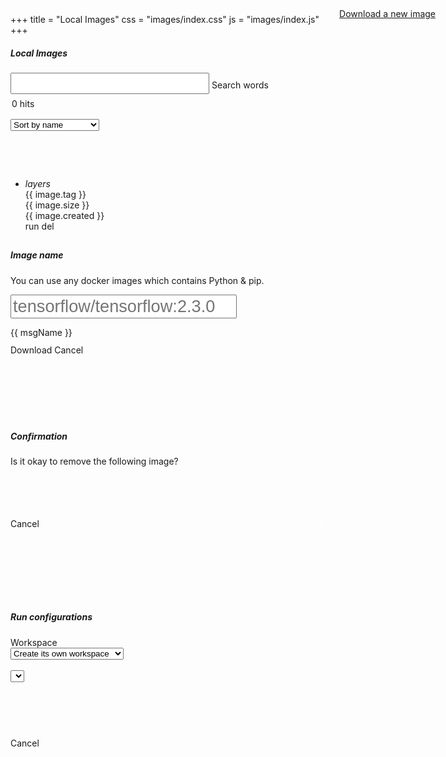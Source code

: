 +++
title = "Local Images"
css = "images/index.css"
js = "images/index.js"
+++

<main>
  <section class="container content-header">
    <div class="row">
      <div class="col s12" style="min-height: 182px;">
        <h5 class="light grey-text text-darken-2">Local Images</h5>
        <div style="position: absolute;top: 60px;right: 45px;z-index: 1001;">
          <div style="margin: -5px 7px 0 0;text-align: right;">
            <a id="act-pull" href="#">Download a new image</a>
          </div>
        </div>
        <form>
          <div class="row hide-on-small-only">
            <div class="col m12" style="padding-right: 0;">
              <div class="input-field" style="width: 90%;margin: 13px 0 -13px 0;">
                <input id="query-words" type="text" style="font-size: 1.5rem;">
                <label for="query-words">Search words</label>
              </div>
            </div>
          </div>
          <div class="clear-both"></div>
          <div class="row">
            <div class="col s3">
              <div style="margin: 5px 0 0 2px;line-height: 3rem;">
                <span id="record-count">0</span>&nbsp;hits
              </div>
            </div>
            <div class="col s9">
              <div class="row">
                <div class="input-field inline thin-input right col m5 s12" style="max-width: 180px;">
                  <select id="query-order-type">
                    <option value="1" selected="selected">Sort by name</option>
                    <option value="2">Sort by created time</option>
                    <option value="3">Sort by size</option>
                  </select>
                </div>
              </div>
            </div>
          </div>
        </form>
      </div>
    </div>
  </section>

  <section class="container main">
    <div class="row">
      <div class="col s12" style="margin-bottom: 15px;">
        <div id="data">
          <ul class="collapsible" data-collapsible="accordion">
            <li v-for="image in images" :key="image.id + '-' + image.tag" :data-id="image.id" >
              <div class="collapsible-header row" style="padding: 13px 0 10px 0;">
                <div class="col-5 image-tags">
                  <i class="material-icons">layers</i>
                  <div class="cut-text image-tag">{{ image.tag }}</div>
                </div>
                <div class="col-2 text-right">{{ image.size }}</div>
                <div class="col-3 text-center">{{ image.created }}</div>
                <div class="col-2" v-if="image.size != ''">
                  <a class="waves-effect waves-light btn blue darken-1" @click.stop.prevent="run">run</a>
                  <a class="waves-effect waves-light btn red lighten-2" @click.stop.prevent="del">del</a>
                </div>
              </div>
            </li>
          </ul>
        </div>
      </div>
    </div>
  </section>
</main>

<div id="image-dialog" class="modal popup-dialog" style="height: 270px;">
  <div class="modal-content">
    <h5>Image name</h5>
  </div>
  <div class="modal-footer row">
    <div class="col-12" style="height: 111px;">
      <form class="input-field" autocomplete="off" v-on:submit.prevent>
        <p>You can use any docker images which contains Python & pip.</p>
        <input type="text" class="form-control" required style="font-size: 1.7rem;"
               placeholder="tensorflow/tensorflow:2.3.0"
               v-model="name" v-on:input="$v.name.$touch" v-on:change="nameChanged"
               v-bind:class="{invalid: $v.name.$error, valid: $v.name.$dirty && !$v.name.$invalid}" />
        <p class="errors"><transition name="fade">
          <span v-if="msgName != ''">{{ msgName }}</span>
        </transition></p>
      </form>
    </div>
    <div class="clear-both"></div>
    <a class="waves-effect waves-light btn submit" tabindex="0" v-on:click="submit">Download</a>
    <a class="waves-effect waves-light btn cancel" tabindex="0" v-on:click="close">Cancel</a>
  </div>
</div>

<div id="image-delete" class="modal popup-dialog" style="height: 270px;">
  <div class="modal-content">
    <h5>Confirmation</h5>
  </div>
  <div class="modal-footer row">
    <div class="col-12" style="margin: 15px 0 22px 0;min-height: 78px;">
      <span>Is it okay to remove the following image?</span><br>
      <strong style="font-weight: bold;font-size: 1.5rem;"></strong>
    </div>
    <div class="clear-both"></div>
    <div class="col-12">
      <a class="waves-effect waves-light btn cancel" tabindex="0">Cancel</a>
      <a class="waves-effect waves-light btn blue darken-1 delete" tabindex="0"
         style="float: right;color: white !important;">OK</a>
    </div>
  </div>
  <div class="clear-both"></div>
</div>

<div id="run-dialog" class="modal popup-dialog"
    style="height: 320px;width: 60%;max-height: 85%;">
  <div class="modal-content">
    <h5>Run configurations</h5>
  </div>
  <div class="modal-footer row" style="margin: 0;">
    <div class="col-12" style="margin-top: 13px;">
      <form autocomplete="off" style="min-height: 147px;" v-on:submit.prevent>
        <div class="form-group row">
          <label class="col-sm-2 control-label">Workspace</label>
          <div class="col-sm-10 workspace-type">
            <select>
              <option value="0">Create its own workspace</option>
              <option value="1">Use an existing workspace</option>
            </select>
          </div>
        </div>
        <div class="form-group row considerable">
          <label class="col-sm-2 control-label">&nbsp;</label>
          <div class="col-sm-10 workspaces">
            <select></select>
          </div>
        </div>
        <div class="clear-both"></div>
      </form>
    </div>
    <div class="clear-both"></div>
    <div class="col-12">
      <a class="waves-effect waves-light btn cancel" tabindex="0" v-on:click="close">Cancel</a>
      <a class="waves-effect waves-light btn submit" tabindex="0" v-on:click="submit"
         style="float: right;color: white !important;">Run</a>
    </div>
  </div>
  <div class="clear-both"></div>
</div>

